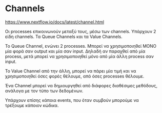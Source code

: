 # Channels

https://www.nextflow.io/docs/latest/channel.html

Οι processes επικοινωνούν μεταξύ τους, μέσω των channels. Υπάρχουν 2 είδη channels. Τα Queue Channels και τα Value Channels.

Το Queue Channel, ενώνει 2 processes. Μπορεί να χρησιμοποιηθεί ΜΟΝΟ μία φορά σαν output και μία σαν input. Δηλαδή αν παραχθεί από μία process, μετά μπορεί να χρησιμοποιηθεί μόνο από μία άλλη process σαν input.

Το Value Channel από την άλλη, μπορεί να πάρει μία τιμή και να χρησιμοποιηθεί όσες φορές θέλουμε, από όσες processes θέλουμε.

Ένα Channel μπορεί να δημιουργηθεί από διάφορες διαθέσιμες μεθόδους, ανάλογα με τον τύπο των δεδομένων.

Υπάρχουν επίσης κάποια events, που όταν συμβούν μπορούμε να τρέξουμε κάποιον κώδικα.

